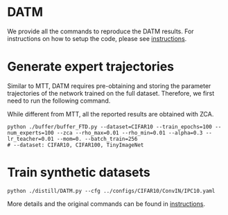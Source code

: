 # DATM

We provide all the commands to reproduce the DATM results. For instructions on how to setup the code, please see [instructions](instructions.md). 

# Generate expert trajectories
Similar to MTT, DATM requires pre-obtaining and storing the parameter trajectories of the network trained on the full dataset. Therefore, we first need to run the following command. 

While different from MTT, all the reported results are obtained with ZCA.
```
python ./buffer/buffer_FTD.py --dataset=CIFAR10 --train_epochs=100 --num_experts=100 --zca --rho_max=0.01 --rho_min=0.01 --alpha=0.3 --lr_teacher=0.01 --mom=0. --batch_train=256
# --dataset: CIFAR10, CIFAR100, TinyImageNet
```

# Train synthetic datasets
```
python ./distill/DATM.py --cfg ../configs/CIFAR10/ConvIN/IPC10.yaml
```

More details and the original commands can be found in [instructions](instructions.md).